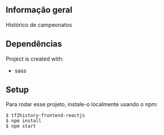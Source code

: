 
## Informação geral
 Histórico de campeonatos

	
## Dependências
Project is created with:
* sass

	
## Setup
Para rodar esse projeto, instale-o localmente usando o npm:

```
$ tf2history-frontend-reactjs
$ npm install
$ npm start
```



